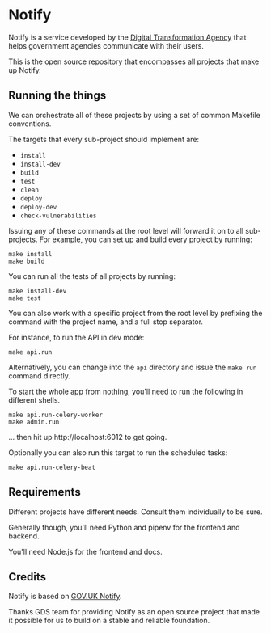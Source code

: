 # Notify

Notify is a service developed by the [Digital Transformation Agency](https://www.dta.gov.au) that helps
government agencies communicate with their users.

This is the open source repository that encompasses all projects that make up
Notify.

## Running the things

We can orchestrate all of these projects by using a set of common Makefile
conventions.

The targets that every sub-project should implement are:

- `install`
- `install-dev`
- `build`
- `test`
- `clean`
- `deploy`
- `deploy-dev`
- `check-vulnerabilities`

Issuing any of these commands at the root level will forward it on to all
sub-projects. For example, you can set up and build every project by running:

```
make install
make build
```

You can run all the tests of all projects by running:

```
make install-dev
make test
```

You can also work with a specific project from the root level by prefixing the
command with the project name, and a full stop separator.

For instance, to run the API in dev mode:

```
make api.run
```

Alternatively, you can change into the `api` directory and issue the `make run` command directly.

To start the whole app from nothing, you'll need to run the following in
different shells.

```
make api.run-celery-worker
make admin.run
```

... then hit up http://localhost:6012 to get going.

Optionally you can also run this target to run the scheduled tasks:

```
make api.run-celery-beat
```

## Requirements

Different projects have different needs. Consult them individually to be sure.

Generally though, you'll need Python and pipenv for the frontend and backend.

You'll need Node.js for the frontend and docs.

## Credits

Notify is based on [GOV.UK Notify](https://www.notifications.service.gov.uk).

Thanks GDS team for providing Notify as an open source project that made it
possible for us to build on a stable and reliable foundation.
